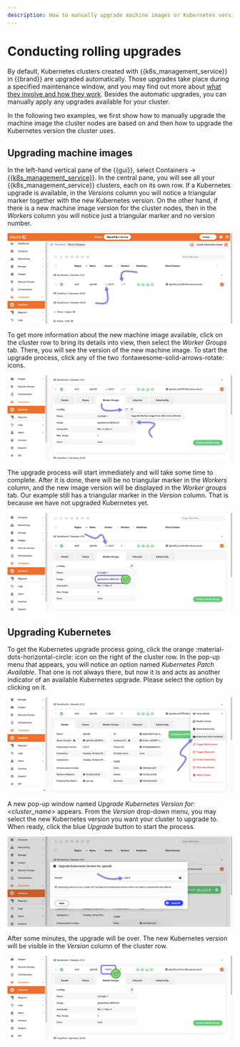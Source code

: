 ```yaml
---
description: How to manually upgrade machine images or Kubernetes versions for Gardener clusters
---
```

# Conducting rolling upgrades

By default, Kubernetes clusters created with {{k8s_management_service}}
in {{brand}} are upgraded automatically. Those upgrades take place
during a specified maintenance window, and you may find out more about
[what they involve and how they
work](../../../background/kubernetes/gardener/autoupgrades.md). Besides
the automatic upgrades, you can manually apply any upgrades available
for your cluster.

In the following two examples, we first show how to manually upgrade the
machine image the cluster nodes are based on and then how to upgrade the
Kubernetes version the cluster uses.

## Upgrading machine images

In the left-hand vertical pane of the {{gui}}, select Containers →
[{{k8s_management_service}}](https://{{gui_domain}}/containers/gardener).
In the central pane, you will see all your {{k8s_management_service}}
clusters, each on its own row. If a Kubernetes upgrade is available, in
the *Versions* column you will notice a triangular marker together with
the new Kubernetes version. On the other hand, if there is a new machine
image version for the cluster nodes, then in the *Workers* column you
will notice just a triangular marker and no version number.

![Garden Linux and Kubernetes upgrades available](assets/rollupgr-01.png)

To get more information about the new machine image available, click on
the cluster row to bring its details into view, then select the *Worker
Groups* tab. There, you will see the version of the new machine image.
To start the upgrade process, click any of the two
:fontawesome-solid-arrows-rotate: icons.

![About to start Garden Linux upgrade](assets/rollupgr-02.png)

The upgrade process will start immediately and will take some time to
complete. After it is done, there will be no triangular marker in the
*Workers* column, and the new image version will be displayed in the
*Worker groups* tab. Our example still has a triangular marker in the
*Version* column. That is because we have not upgraded Kubernetes yet.

![Garden Linux upgraded](assets/rollupgr-03.png)

## Upgrading Kubernetes

To get the Kubernetes upgrade process going, click the orange
:material-dots-horizontal-circle: icon on the right of the cluster row.
In the pop-up menu that appears, you will notice an option named
*Kubernetes Patch Available*. That one is not always there, but now it
is and acts as another indicator of an available Kubernetes upgrade.
Please select the option by clicking on it.

![Kubernetes patch available](assets/rollupgr-04.png)

A new pop-up window named *Upgrade Kubernetes Version for:
&lt;cluster_name&gt;* appears. From the *Version* drop-down menu, you
may select the new Kubernetes version you want your cluster to upgrade
to.  When ready, click the blue *Upgrade* button to start the process.

![About to start a Kubernetes upgrade](assets/rollupgr-05.png)

After some minutes, the upgrade will be over. The new Kubernetes version
will be visible in the *Version* column of the cluster row.

![Kubernetes upgraded](assets/rollupgr-06.png)
